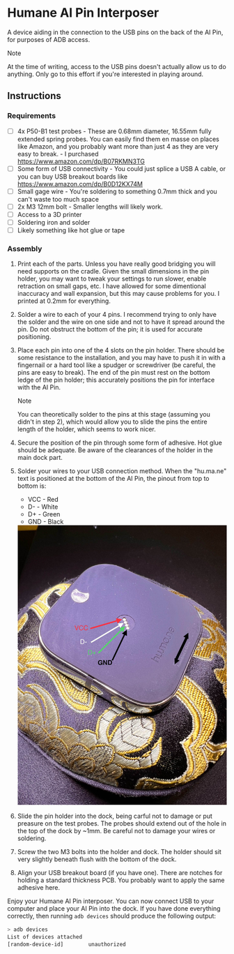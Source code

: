 # Humane AI Pin Interposer

A device aiding in the connection to the USB pins on the back of the AI Pin, for purposes of ADB access.

> [!NOTE]  
> At the time of writing, access to the USB pins doesn't actually allow us to do anything. Only go to this effort if you're interested in playing around.

## Instructions

### Requirements

- [ ] 4x P50-B1 test probes - These are 0.68mm diameter, 16.55mm fully extended spring probes. You can easily find them en masse on places like Amazon, and you probably want more than just 4 as they are very easy to break. - I purchased https://www.amazon.com/dp/B07RKMN3TG
- [ ] Some form of USB connectivity - You could just splice a USB A cable, or you can buy USB breakout boards like https://www.amazon.com/dp/B0D12KX74M
- [ ] Small gage wire - You're soldering to something 0.7mm thick and you can't waste too much space
- [ ] 2x M3 12mm bolt - Smaller lengths will likely work.
- [ ] Access to a 3D printer
- [ ] Soldering iron and solder
- [ ] Likely something like hot glue or tape

### Assembly

1. Print each of the parts. Unless you have really good bridging you will need supports on the cradle. Given the small dimensions in the pin holder, you may want to tweak your settings to run slower, enable retraction on small gaps, etc. I have allowed for some dimentional inaccuracy and wall expansion, but this may cause problems for you. I printed at 0.2mm for everything.
2. Solder a wire to each of your 4 pins. I recommend trying to only have the solder and the wire on one side and not to have it spread around the pin. Do not obstruct the bottom of the pin; it is used for accurate positioning.
3. Place each pin into one of the 4 slots on the pin holder. There should be some resistance to the installation, and you may have to push it in with a fingernail or a hard tool like a spudger or screwdriver (be careful, the pins are easy to break). The end of the pin must rest on the bottom ledge of the pin holder; this accurately positions the pin for interface with the AI Pin.
   
    > [!NOTE]  
    > You can theoretically solder to the pins at this stage (assuming you didn't in step 2), which would allow you to slide the pins the entire length of the holder, which seems to work nicer.
4. Secure the position of the pin through some form of adhesive. Hot glue should be adequate. Be aware of the clearances of the holder in the main dock part.
5. Solder your wires to your USB connection method. When the "hu.ma.ne" text is positioned at the bottom of the AI Pin, the pinout from top to bottom is:
     * VCC - Red
     * D- - White
     * D+ - Green
     * GND - Black
  
    <img src="https://github.com/agg23/ai-pin-interposer/blob/master/images/AI%20Pin%20Pinout.jpg?raw=true" width="512">

6. Slide the pin holder into the dock, being carful not to damage or put preasure on the test probes. The probes should extend out of the hole in the top of the dock by ~1mm. Be careful not to damage your wires or soldering.
7. Screw the two M3 bolts into the holder and dock. The holder should sit very slightly beneath flush with the bottom of the dock.
8. Align your USB breakout board (if you have one). There are notches for holding a standard thickness PCB. You probably want to apply the same adhesive here.

Enjoy your Humane AI Pin interposer. You can now connect USB to your computer and place your AI Pin into the dock. If you have done everything correctly, then running `adb devices` should produce the following output:

```bash
> adb devices
List of devices attached
[random-device-id]        unauthorized
```
